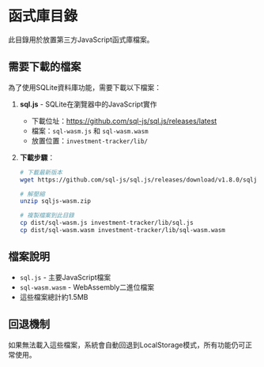 # 函式庫目錄

此目錄用於放置第三方JavaScript函式庫檔案。

## 需要下載的檔案

為了使用SQLite資料庫功能，需要下載以下檔案：

1. **sql.js** - SQLite在瀏覽器中的JavaScript實作
   - 下載位址：https://github.com/sql-js/sql.js/releases/latest
   - 檔案：`sql-wasm.js` 和 `sql-wasm.wasm`
   - 放置位置：`investment-tracker/lib/`

2. **下載步驟**：
   ```bash
   # 下載最新版本
   wget https://github.com/sql-js/sql.js/releases/download/v1.8.0/sqljs-wasm.zip
   
   # 解壓縮
   unzip sqljs-wasm.zip
   
   # 複製檔案到此目錄
   cp dist/sql-wasm.js investment-tracker/lib/sql.js
   cp dist/sql-wasm.wasm investment-tracker/lib/sql-wasm.wasm
   ```

## 檔案說明

- `sql.js` - 主要JavaScript檔案
- `sql-wasm.wasm` - WebAssembly二進位檔案
- 這些檔案總計約1.5MB

## 回退機制

如果無法載入這些檔案，系統會自動回退到LocalStorage模式，所有功能仍可正常使用。 